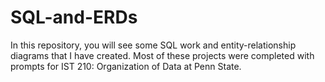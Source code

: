 # SQL-and-ERDs
In this repository, you will see some SQL work and entity-relationship diagrams that I have created.
Most of these projects were completed with prompts for IST 210: Organization of Data at Penn State.
